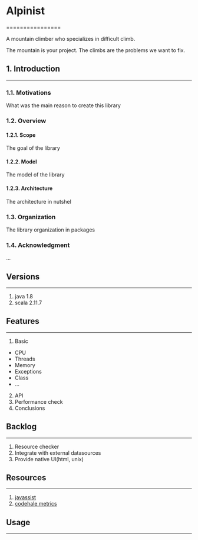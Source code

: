 # Alpinist
================
    
A mountain climber who specializes in difficult climb.

The mountain is your project.
The climbs are the problems we want to fix.


## 1. Introduction
---

### 1.1. Motivations

What was the main reason to create this library

### 1.2. Overview

#### 1.2.1. Scope

The goal of the library

#### 1.2.2. Model

The model of the library

#### 1.2.3. Architecture

The architecture in nutshel
 
### 1.3. Organization

The library organization in packages

### 1.4. Acknowledgment

...

## Versions
---

1. java  1.8
2. scala 2.11.7

## Features
---

1. Basic
  * CPU
  * Threads
  * Memory
  * Exceptions
  * Class
  * ...
2. API
3. Performance check
4. Conclusions


## Backlog
---

1. Resource checker
2. Integrate with external datasources
3. Provide native UI(html, unix)


## Resources
---

1. [javassist](https://github.com/jboss-javassist/javassist)
2. [codehale metrics](https://github.com/codahale/metrics)

    
## Usage
---



        


  
